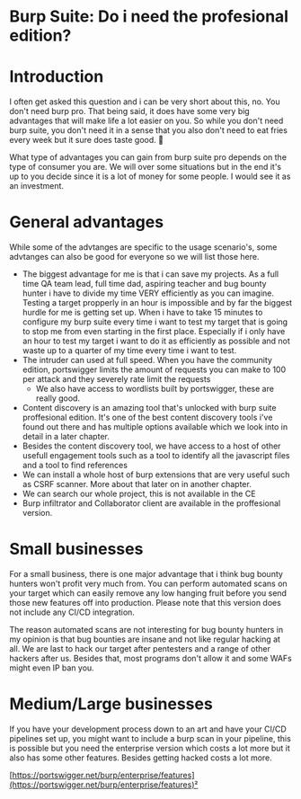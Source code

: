 # Burp Suite: Do i need the profesional edition?

# Introduction

I often get asked this question and i can be very short about this, no. You don't need burp pro. That being said, it does have some very big advantages that will make life a lot easier on you. So while you don't need burp suite, you don't need it in a sense that you also don't need to eat fries every week but it sure does taste good. 🍟

What type of advantages you can gain from burp suite pro depends on the type of consumer you are. We will over some situations but in the end it's up to you decide since it is a lot of money for some people. I would see it as an investment.

# General advantages

While some of the advtanges are specific to the usage scenario's, some advtanges can also be good for everyone so we will list those here.

- The biggest advantage for me is that i can save my projects. As a full time QA team lead, full time dad, aspiring teacher and bug bounty hunter i have to divide my time VERY efficiently as you can imagine. Testing a target propperly in an hour is impossible and by far the biggest hurdle for me is getting set up. When i have to take 15 minutes to configure my burp suite every time i want to test my target that is going to stop me from even starting in the first place. Especially if i only have an hour to test my target i want to do it as efficiently as possible and not waste up to a quarter of my time every time i want to test.
- The intruder can used at full speed. When you have the community edition, portswigger limits the amount of requests you can make to 100 per attack and they severely rate limit the requests
    - We also have access to wordlists built by portswigger, these are really good.
- Content discovery is an amazing tool that's unlocked with burp suite proffesional edition. It's one of the best content discovery tools i've found out there and has multiple options available which we look into in detail in a later chapter.
- Besides the content discovery tool, we have access to a host of other usefull engagement tools such as a tool to identify all the javascript files and a tool to find references
- We can install a whole host of burp extensions that are very useful such as CSRF scanner. More about that later on in another chapter.
- We can search our whole project, this is not available in the CE
- Burp infiltrator and Collaborator client are available in the proffesional version.

# Small businesses

For a small business, there is one major advantage that i think bug bounty hunters won't profit very much from. You can perform automated scans on your target which can easily remove any low hanging fruit before you send those new features off into production. Please note that this version does not include any CI/CD integration.

The reason automated scans are not interesting for bug bounty hunters in my opinion is that bug bounties are insane and not like regular hacking at all. We are last to hack our target after pentesters and a range of other hackers after us. Besides that, most programs don't allow it and some WAFs might even IP ban you.

# Medium/Large businesses

If you have your development process down to an art and have your CI/CD pipelines set up, you might want to include a burp scan in your pipeline, this is possible but you need the enterprise version which costs a lot more but it also has some other features. Besides getting hacked costs a lot more.

[https://portswigger.net/burp/enterprise/features](https://portswigger.net/burp/enterprise/features)²